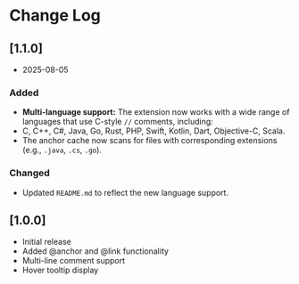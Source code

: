 # Change Log

## [1.1.0] 
- 2025-08-05
### Added
- **Multi-language support:** The extension now works with a wide range of languages that use C-style `//` comments, including:
- C, C++, C#, Java, Go, Rust, PHP, Swift, Kotlin, Dart, Objective-C, Scala.
- The anchor cache now scans for files with corresponding extensions (e.g., `.java`, `.cs`, `.go`).

### Changed
- Updated `README.md` to reflect the new language support.

## [1.0.0]
- Initial release
- Added @anchor and @link functionality
- Multi-line comment support
- Hover tooltip display

